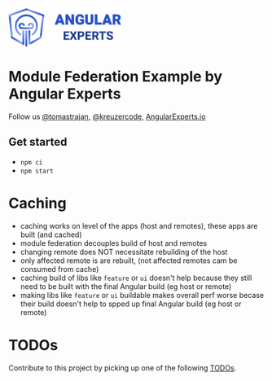 <img height="75px" src="https://raw.githubusercontent.com/angular-experts-io/module-federation-example/master/apps/host-example/src/assets/angular-experts.png" />

# Module Federation Example by Angular Experts

Follow us [@tomastrajan](https://twitter.com/tomastrajan), [@kreuzercode](https://twitter.com/kreuzercode), [AngularExperts.io](https://angularexperts.io)

## Get started

- `npm ci`
- `npm start`

# Caching

- caching works on level of the apps (host and remotes), these apps are built (and cached)
- module federation decouples build of host and remotes
- changing remote does NOT necessitate rebuilding of the host
- only affected remote is are rebuilt, (not affected remotes cam be consumed from cache)
- caching build of libs like `feature` or `ui` doesn't help because they still need to be built with the final Angular build (eg host or remote)
- making libs like `feature` or `ui` buildable makes overall perf worse becase their build doesn't help to spped up final Angular build (eg host or remote)

# TODOs

Contribute to this project by picking up one of the following [TODOs](TODO.md).
